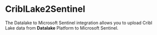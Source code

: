 # CriblLake2Sentinel

The Datalake to Microsoft Sentinel integration allows you to upload Cribl Lake data from **Datalake** Platform to Microsoft Sentinel.